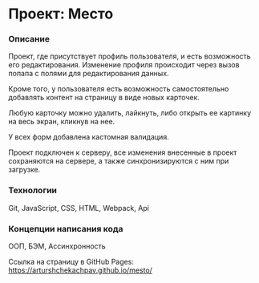 # Проект: Место

### Описание

Проект, где присутствует профиль пользователя, и есть возможность его редактирования. Изменение профиля происходит через
вызов попапа с полями для редактирования данных.

Кроме того, у пользователя есть возможность самостоятельно добавлять контент на страницу в виде новых карточек.

Любую карточку можно удалить, лайкнуть, либо открыть ее картинку на весь экран,
кликнув на нее.

У всех форм добавлена кастомная валидация.

Проект подключен к серверу, все изменения внесенные в проект сохраняются на сервере, а также синхронизируются с ним при загрузке.

### Технологии

Git, JavaScript, СSS, HTML, Webpack, Api

### Концепции написания кода

ООП, БЭМ, Ассинхронность

Сcылка на страницу в GitHub Pages: https://arturshchekachpav.github.io/mesto/
